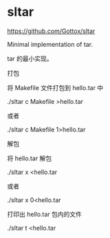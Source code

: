 # sltar

https://github.com/Gottox/sltar

Minimal implementation of tar.

tar 的最小实现。

打包

将 Makefile 文件打包到 hello.tar 中

./sltar c Makefile >hello.tar

或者

./sltar c Makefile 1>hello.tar



解包

将 hello.tar 解包

./sltar x <hello.tar

或者

./sltar x 0<hello.tar



打印出 hello.tar 包内的文件

./sltar t <hello.tar